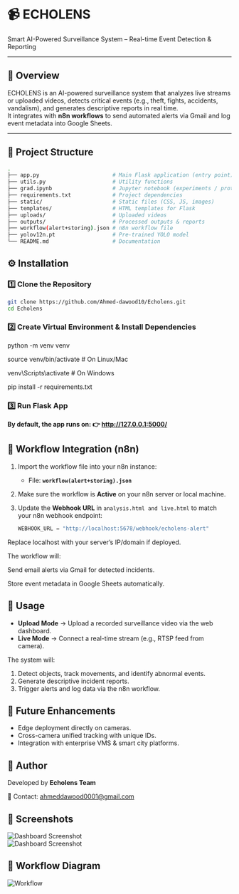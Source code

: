 # 📹 ECHOLENS  
Smart AI-Powered Surveillance System – Real-time Event Detection & Reporting  

---

## 🚀 Overview  
ECHOLENS is an AI-powered surveillance system that analyzes live streams or uploaded videos, detects critical events (e.g., theft, fights, accidents, vandalism), and generates descriptive reports in real time.  
It integrates with **n8n workflows** to send automated alerts via Gmail and log event metadata into Google Sheets.  

---

## 📂 Project Structure  

```bash
.
├── app.py                       # Main Flask application (entry point)
├── utils.py                     # Utility functions
├── grad.ipynb                   # Jupyter notebook (experiments / prototyping)
├── requirements.txt             # Project dependencies
├── static/                      # Static files (CSS, JS, images)
├── templates/                   # HTML templates for Flask
├── uploads/                     # Uploaded videos
├── outputs/                     # Processed outputs & reports
├── workflow(alert+storing).json # n8n workflow file
├── yolov12n.pt                  # Pre-trained YOLO model
└── README.md                    # Documentation

```

## ⚙️ Installation  

### 1️⃣ Clone the Repository  
```bash
git clone https://github.com/Ahmed-dawood10/Echolens.git
cd Echolens
```

### 2️⃣ Create Virtual Environment & Install Dependencies
python -m venv venv

source venv/bin/activate   # On Linux/Mac

venv\Scripts\activate      # On Windows

pip install -r requirements.txt


### 3️⃣ Run Flask App
**By default, the app runs on:
👉 http://127.0.0.1:5000/**


## 🔄 Workflow Integration (n8n)  

1. Import the workflow file into your n8n instance:  
   - File: **`workflow(alert+storing).json`**  

2. Make sure the workflow is **Active** on your n8n server or local machine.  

3. Update the **Webhook URL** in `analysis.html and live.html` to match your n8n webhook endpoint:  
   ```python
   WEBHOOK_URL = "http://localhost:5678/webhook/echolens-alert"

Replace localhost with your server’s IP/domain if deployed.

The workflow will:

Send email alerts via Gmail for detected incidents.

Store event metadata in Google Sheets automatically.



## 🧪 Usage  

- **Upload Mode** → Upload a recorded surveillance video via the web dashboard.  
- **Live Mode** → Connect a real-time stream (e.g., RTSP feed from camera).  

The system will:  
1. Detect objects, track movements, and identify abnormal events.  
2. Generate descriptive incident reports.  
3. Trigger alerts and log data via the n8n workflow.


## 🎯 Future Enhancements  
- Edge deployment directly on cameras.  
- Cross-camera unified tracking with unique IDs.  
- Integration with enterprise VMS & smart city platforms.  



## 👤 Author  
Developed by **Echolens Team** 

📧 Contact: ahmeddawood0001@gmail.com


## 📸 Screenshots  
![Dashboard Screenshot](Demo2.png)  
![Dashboard Screenshot](Demo1.png)  

## 🔄 Workflow Diagram  
![Workflow](workflow.png)  



